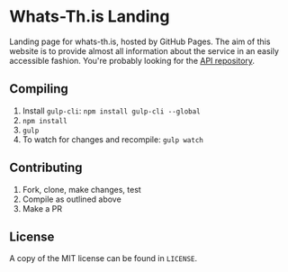 # Whats-Th.is Landing
Landing page for whats-th.is, hosted by GitHub Pages. The aim of this website is
to provide almost all information about the service in an easily accessible
fashion. You're probably looking for the
[API repository](https://github.com/whats-this/api).

## Compiling
1. Install `gulp-cli`: `npm install gulp-cli --global`
2. `npm install`
3. `gulp`
4. To watch for changes and recompile: `gulp watch`

## Contributing
1. Fork, clone, make changes, test
2. Compile as outlined above
3. Make a PR

## License
A copy of the MIT license can be found in `LICENSE`.
